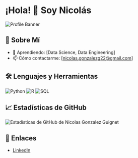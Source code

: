 # ¡Hola! 👋 Soy Nicolás

![Profile Banner](https://i.imgur.com/lLm46e2.png)


## 🚀 Sobre Mí

- 🌱 Aprendiendo: [Data Science, Data Engineering]
- 📫 Cómo contactarme: [nicolas.gonzalezg22@gmail.com]

## 🛠️ Lenguajes y Herramientas
![Python](https://img.shields.io/badge/-Python-333333?style=flat&logo=python)
![R](https://img.shields.io/badge/-R-333333?style=flat&logo=r)
![SQL](https://img.shields.io/badge/-SQL-333333?style=flat&logo=sql)

## 📈 Estadísticas de GitHub
![Estadísticas de GitHub de Nicolas Gonzalez Guignet](https://github-readme-stats.vercel.app/api?username=NicolasGonzalezGuignet&show_icons=true&hide_border=true&cache_seconds=1800)


## 🔗 Enlaces
- [LinkedIn](www.linkedin.com/in/nicolasgonzalezguignet)
